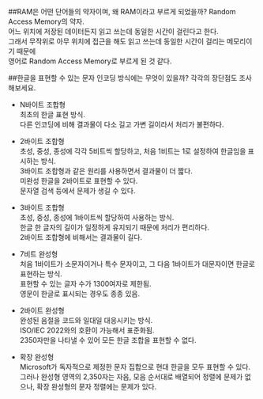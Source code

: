 ﻿##RAM은 어떤 단어들의 약자이며, 왜 RAM이라고 부르게 되었을까?
Random Access Memory의 약자.  
어느 위치에 저장된 데이터든지 읽고 쓰는데 동일한 시간이 걸린다고 한다.  
그래서 무작위로 아무 위치에 접근을 해도 읽고 쓰는데 동일한 시간이 걸리는 메모리이기 때문에  
영어로 Random Access Memory로 부르게 된 것 같다.  


##한글을 표현할 수 있는 문자 인코딩 방식에는 무엇이 있을까?  각각의 장단점도 조사해보세요.

- N바이트 조합형  
최초의 한글 표현 방식.  
다른 인코딩에 비해 결과물이 다소 길고 가변 길이라서 처리가 불편하다.

- 2바이트 조합형  
초성, 중성, 종성에 각각 5비트씩 할당하고, 처음 1비트는 1로 설정하여 한글임을 표시하는 방식.  
3바이트 조합형과 같은 원리를 사용하면서 결과물이 더 짧다.  
미완성 한글을 2바이트로 표현할 수 있다.  
문자열 검색 등에서 문제가 생길 수 있다. 

- 3바이트 조합형  
초성, 중성, 종성에 1바이트씩 할당하여 사용하는 방식.  
한글 한 글자의 길이가 일정하게 유지되기 때문에 처리가 편리하다.  
2바이트 조합형에 비해서는 결과물이 길다.  

- 7비트 완성형  
처음 1바이트가 소문자이거나 특수 문자이고, 그 다음 1바이트가 대문자이면 한글로 표현하는 방식.  
표현할 수 있는 글자 수가 1300여자로 제한됨.  
영문이 한글로 표시되는 경우도 종종 있음. 

- 2바이트 완성형  
완성된 음절을 코드와 일대일 대응시키는 방식.  
ISO/IEC 2022와의 호환이 가능해서 표준화됨.  
2350자만을 나타낼 수 있어 모든 한글 조합을 표현할 수 없다.  

- 확장 완성형  
Microsoft가 독자적으로 제정한 문자 집합으로 현대 한글을 모두 표현할 수 있다.  
그러나 완성형 영역의 2,350자는 자음, 모음 순서대로 배열되어 정렬에 문제가 없으나, 확장 완성형의 문자 정렬에는 문제가 있다.  


